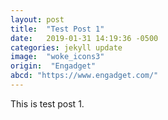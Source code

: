 ```yaml
---
layout: post
title:  "Test Post 1"
date:   2019-01-31 14:19:36 -0500
categories: jekyll update
image:  "woke_icons3"
origin:  "Engadget"
abcd: "https://www.engadget.com/"
---
```

This is test post 1.
